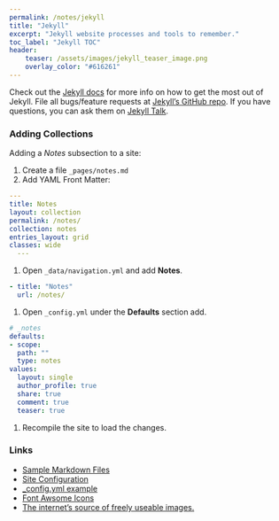 ```yaml
---
permalink: /notes/jekyll
title: "Jekyll"
excerpt: "Jekyll website processes and tools to remember."
toc_label: "Jekyll TOC"
header:
    teaser: /assets/images/jekyll_teaser_image.png
    overlay_color: "#616261"
---
```


Check out the [Jekyll docs][jekyll-docs] for more info on how to get the most out of Jekyll. File all bugs/feature requests at [Jekyll’s GitHub repo][jekyll-gh]. If you have questions, you can ask them on [Jekyll Talk][jekyll-talk].

[jekyll-docs]: https://jekyllrb.com/docs/home
[jekyll-gh]:   https://github.com/jekyll/jekyll
[jekyll-talk]: https://talk.jekyllrb.com/

### Adding Collections
Adding a *Notes* subsection to a site:
1. Create a file ```_pages/notes.md```
1. Add YAML Front Matter:
```yaml
---
title: Notes
layout: collection
permalink: /notes/
collection: notes
entries_layout: grid
classes: wide
  ---
```

1. Open ```_data/navigation.yml``` and add **Notes**. 
```yaml
- title: "Notes"
  url: /notes/
```

1. Open ```_config.yml``` under the **Defaults** section add.
```yaml
# _notes
defaults:
- scope:
  path: ""
  type: notes
values:
  layout: single
  author_profile: true
  share: true
  comment: true
  teaser: true
```

1. Recompile the site to load the changes.

### Links

- [Sample Markdown Files](https://github.com/mmistakes/minimal-mistakes/tree/master/docs)
- [Site Configuration](https://mmistakes.github.io/minimal-mistakes/docs/configuration/)
- [_config.yml example](https://github.com/mmistakes/minimal-mistakes/blob/master/_config.yml)
- [Font Awsome Icons](https://fontawesome.com/icons?d=gallery)
- [The internet’s source of freely useable images.](https://unsplash.com)



